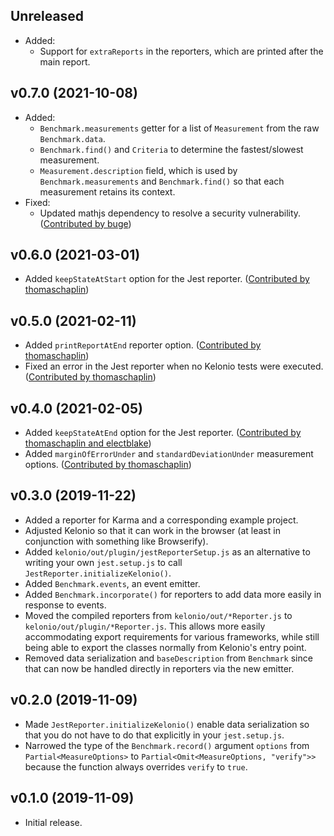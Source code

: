 ## Unreleased

* Added:
  * Support for `extraReports` in the reporters, which are printed after the
    main report.

## v0.7.0 (2021-10-08)

* Added:
  * `Benchmark.measurements` getter for a list of `Measurement` from the raw
    `Benchmark.data`.
  * `Benchmark.find()` and `Criteria` to determine the fastest/slowest
    measurement.
  * `Measurement.description` field, which is used by `Benchmark.measurements`
    and `Benchmark.find()` so that each measurement retains its context.
* Fixed:
  * Updated mathjs dependency to resolve a security vulnerability.
    ([Contributed by buge](https://github.com/mtkennerly/kelonio/pull/11))

## v0.6.0 (2021-03-01)

* Added `keepStateAtStart` option for the Jest reporter.
  ([Contributed by thomaschaplin](https://github.com/mtkennerly/kelonio/pull/7))

## v0.5.0 (2021-02-11)

* Added `printReportAtEnd` reporter option.
  ([Contributed by thomaschaplin](https://github.com/mtkennerly/kelonio/pull/4))
* Fixed an error in the Jest reporter when no Kelonio tests were executed.
  ([Contributed by thomaschaplin](https://github.com/mtkennerly/kelonio/pull/6))

## v0.4.0 (2021-02-05)

* Added `keepStateAtEnd` option for the Jest reporter.
  ([Contributed by thomaschaplin and electblake](https://github.com/mtkennerly/kelonio/pull/2))
* Added `marginOfErrorUnder` and `standardDeviationUnder` measurement options.
  ([Contributed by thomaschaplin](https://github.com/mtkennerly/kelonio/pull/3))

## v0.3.0 (2019-11-22)

* Added a reporter for Karma and a corresponding example project.
* Adjusted Kelonio so that it can work in the browser (at least in conjunction
  with something like Browserify).
* Added `kelonio/out/plugin/jestReporterSetup.js` as an alternative to writing
  your own `jest.setup.js` to call `JestReporter.initializeKelonio()`.
* Added `Benchmark.events`, an event emitter.
* Added `Benchmark.incorporate()` for reporters to add data more easily
  in response to events.
* Moved the compiled reporters from `kelonio/out/*Reporter.js` to
  `kelonio/out/plugin/*Reporter.js`. This allows more easily accommodating
  export requirements for various frameworks, while still being able to export
  the classes normally from Kelonio's entry point.
* Removed data serialization and `baseDescription` from `Benchmark` since that
  can now be handled directly in reporters via the new emitter.

## v0.2.0 (2019-11-09)

* Made `JestReporter.initializeKelonio()` enable data serialization so that
  you do not have to do that explicitly in your `jest.setup.js`.
* Narrowed the type of the `Benchmark.record()` argument `options` from
  `Partial<MeasureOptions>` to `Partial<Omit<MeasureOptions, "verify">>`
  because the function always overrides `verify` to `true`.

## v0.1.0 (2019-11-09)

* Initial release.
